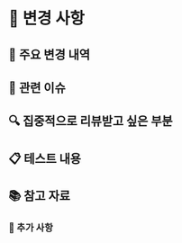 # 🚀 변경 사항



## 📌 주요 변경 내역



## 🔗 관련 이슈



## 🔍 집중적으로 리뷰받고 싶은 부분



## 📋 테스트 내용



## 📚 참고 자료



### 📎 추가 사항


